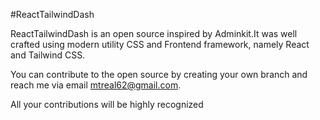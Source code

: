 #ReactTailwindDash 

ReactTailwindDash is an open source inspired by Adminkit.It was well crafted using modern utility CSS and Frontend framework, namely React and Tailwind CSS.

You can contribute to the open source by creating your own branch and reach me 
via email mtreal62@gmail.com.

All your contributions will be highly recognized



